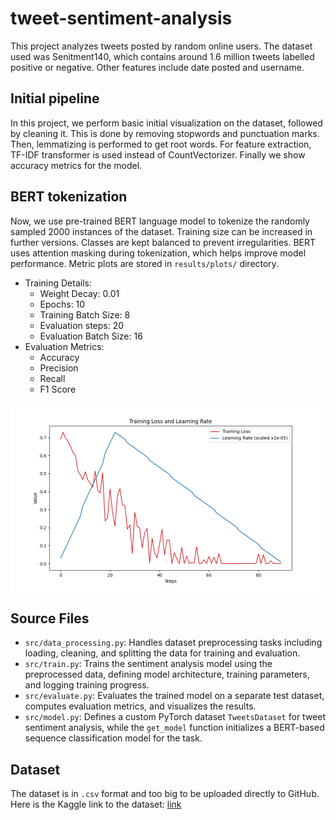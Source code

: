 # tweet-sentiment-analysis

This project analyzes tweets posted by random online users. The dataset used was Senitment140, which contains around 1.6 million tweets labelled positive or negative. Other features include date posted and username.

## Initial pipeline
In this project, we perform basic initial visualization on the dataset, followed by cleaning it. This is done by removing stopwords and punctuation marks. Then, lemmatizing is performed to get root words. For feature extraction, TF-IDF transformer is used instead of CountVectorizer. Finally we show accuracy metrics for the model.

## BERT tokenization
Now, we use pre-trained BERT language model to tokenize the randomly sampled 2000 instances of the dataset. Training size can be increased in further versions. Classes are kept balanced to prevent irregularities. BERT uses attention masking during tokenization, which helps improve model performance. Metric plots are stored in `results/plots/` directory. 

- Training Details:
  - Weight Decay: 0.01
  - Epochs: 10
  - Training Batch Size: 8
  - Evaluation steps: 20
  - Evaluation Batch Size: 16
- Evaluation Metrics:
  - Accuracy
  - Precision
  - Recall
  - F1 Score

<img width="500" src="./results/plots/train_loss_lr.png">

## Source Files
- `src/data_processing.py`: Handles dataset preprocessing tasks including loading, cleaning, and splitting the data for training and evaluation.
- `src/train.py`: Trains the sentiment analysis model using the preprocessed data, defining model architecture, training parameters, and logging training progress.
- `src/evaluate.py`: Evaluates the trained model on a separate test dataset, computes evaluation metrics, and visualizes the results.
- `src/model.py`: Defines a custom PyTorch dataset `TweetsDataset` for tweet sentiment analysis, while the `get_model` function initializes a BERT-based sequence classification model for the task.

## Dataset
The dataset is in `.csv` format and too big to be uploaded directly to GitHub. Here is the Kaggle link to the dataset: [link](https://www.kaggle.com/datasets/kazanova/sentiment140)
